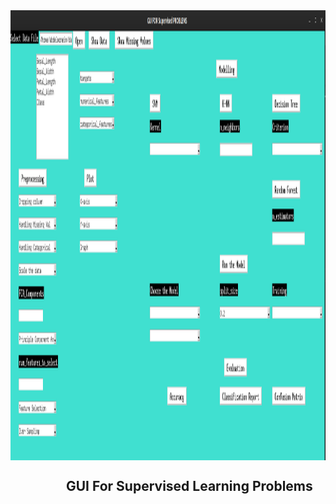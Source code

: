 <img align="center" width="730" height="720" src="https://github.com/Xmen3em/GUI-For-ML-Supervised-Problems/blob/main/Screenshot%20from%202024-01-04%2014-24-49.png">
<h2>&emsp;&emsp;&emsp;&emsp; GUI For Supervised Learning Problems </h3>
